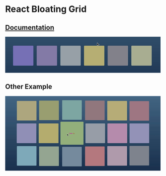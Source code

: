 # React Bloating Grid

## [Documentation](https://zhabinsky.github.io/react-bloating-grid/)

![Example](https://raw.githubusercontent.com/zhabinsky/react-bloating-grid/master/example_a.gif)

## Other Example

![Example](https://raw.githubusercontent.com/zhabinsky/react-bloating-grid/master/example_b.gif)

